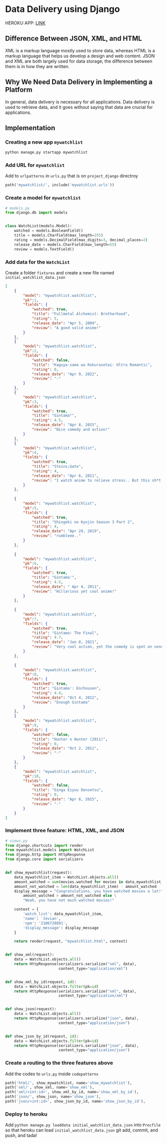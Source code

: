 # Data Delivery using Django
HEROKU APP: [LINK](https://pbp-asg2.herokuapp.com/mywatchlist/html)
## Difference Between JSON, XML, and HTML
XML is a markup language mostly used to store data, whereas HTML is a markup language that helps us develop a design and web content. JSON and XML are both largely used for data storage; the difference between them is in how they are written.

## Why We Need Data Delivery in Implementing a Platform
In general, data delivery is necessary for all applications. Data delivery is used to retrieve data, and it goes without saying that data are crucial for applications.

## Implementation
### Creating a new app `mywatchlist`
```cmd
python manage.py startapp mywatchlist
```
### Add URL for `mywatchlist`
Add to `urlpatterns` in `urls.py` that is on `project_django` directroy
```py
path('mywatchlist/', include('mywatchlist.urls'))
```
### Create a model for `mywatchlist`
```py
# models.py
from django.db import models


class WatchList(models.Model):
    watched = models.BooleanField()
    title = models.CharField(max_length=255)
    rating = models.DecimalField(max_digits=3, decimal_places=2)
    release_date = models.CharField(max_length=55)
    review = models.TextField()
```
### Add data for the `WatchList` 
Create a folder `fixtures` and create a new file named `initial_watchlist_data.json`
```json
[
    {
        "model": "mywatchlist.watchlist",
        "pk":1,
        "fields": {
            "watched": true,
            "title": "Fullmetal Alchemist: Brotherhood",
            "rating": 5,
            "release_date": "Apr 5, 2009",
            "review": "A good solid anime!"
        }
    },
    {
        "model": "mywatchlist.watchlist",
        "pk":2,
        "fields": {
            "watched": false,
            "title": "Kaguya-sama wa Kokurasetai: Ultra Romantic",
            "rating": 0,
            "release_date": "Apr 9, 2022",
            "review": "-"
        }
    },
    {
        "model": "mywatchlist.watchlist",
        "pk":3,
        "fields": {
            "watched": true,
            "title": "Gintama°",
            "rating": 4.5,
            "release_date": "Apr 8, 2015",
            "review": "Nice comedy and action!"
        }
    },
    {
        "model": "mywatchlist.watchlist",
        "pk":4,
        "fields": {
            "watched": true,
            "title": "Steins;Gate",
            "rating": 4,
            "release_date": "Apr 6, 2011",
            "review": "I watch anime to relieve stress.. But this sh*t made me rack my brain."
        }
    },
    
    {
        "model": "mywatchlist.watchlist",
        "pk":5,
        "fields": {
            "watched": true,
            "title": "Shingeki no Kyojin Season 3 Part 2",
            "rating": 4,
            "release_date": "Apr 29, 2019",
            "review": "rumbleee.."
        }
    },
    
    {
        "model": "mywatchlist.watchlist",
        "pk":6,
        "fields": {
            "watched": true,
            "title": "Gintama'",
            "rating": 4.5,
            "release_date": " Apr 4, 2011",
            "review": "Hillarious yet cool anime!"
        }
    },
    
    {
        "model": "mywatchlist.watchlist",
        "pk":7,
        "fields": {
            "watched": true,
            "title": "Gintama: The Final",
            "rating": 4.7,
            "release_date": "Jan 8, 2021",
            "review": "Very cool action, yet the comedy is spot on nonetheless"
        }
    },
    
    {
        "model": "mywatchlist.watchlist",
        "pk":8,
        "fields": {
            "watched": true,
            "title": "Gintama': Enchousen",
            "rating": 4.4,
            "release_date": "Oct 4, 2012",
            "review": "Enough Gintama"
        }
    },
    {
        "model": "mywatchlist.watchlist",
        "pk":9,
        "fields": {
            "watched": false,
            "title": "Hunter x Hunter (2011)",
            "rating": 0,
            "release_date": "Oct 2, 2011",
            "review": "-"
        }
    },
    {
        "model": "mywatchlist.watchlist",
        "pk":10,
        "fields": {
            "watched": false,
            "title": "Ginga Eiyuu Densetsu",
            "rating": 0,
            "release_date": "Apr 8, 2015",
            "review": "-"
        }
    }
]
```
### Implement three feature: HTML, XML, and JSON
```py
# views.py
from django.shortcuts import render
from mywatchlist.models import WatchList
from django.http import HttpResponse
from django.core import serializers


def show_mywatchlist(request):
    data_mywatchlist_item = WatchList.objects.all()
    amount_watched = sum(movies.watched for movies in data_mywatchlist_item)
    amount_not_watched = len(data_mywatchlist_item) - amount_watched
    display_message = "Congratulations, you have watched movies a lot!" if \
        amount_watched > amount_not_watched else \
        "Woah, you have not much watched movies!"

    context = {
        'watch_list': data_mywatchlist_item,
        'name': 'Jovian',
        'npm': '2106720891',
        'display_message': display_message
    }

    return render(request, "mywatchlist.html", context)


def show_xml(request):
    data = WatchList.objects.all()
    return HttpResponse(serializers.serialize("xml", data), 
                        content_type="application/xml")


def show_xml_by_id(request, id):
    data = WatchList.objects.filter(pk=id)
    return HttpResponse(serializers.serialize("xml", data), 
                        content_type="application/xml")


def show_json(request):
    data = WatchList.objects.all()
    return HttpResponse(serializers.serialize("json", data), 
                        content_type="application/json")


def show_json_by_id(request, id):
    data = WatchList.objects.filter(pk=id)
    return HttpResponse(serializers.serialize("json", data), 
                        content_type="application/json")
```

### Create a routing to the three features above
Add the codes to `urls.py` inside `codepatterns`
```py
path('html/', show_mywatchlist, name='show_mywatchlist'),
path('xml/', show_xml, name='show_xml'),
path('xml/<int:id>', show_xml_by_id, name='show_xml_by_id'),
path('json/', show_json, name='show_json'),
path('json/<int:id>', show_json_by_id, name='show_json_by_id'),
```

### Deploy to heroku
Add `python manage.py loaddata initial_watchlist_data.json` into `Procfile` so that heroku can load `initial_watchlist_data.json`
git add, commit, and push, and tada!